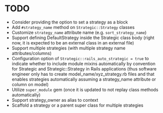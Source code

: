 # TODO

- Consider providing the option to set a strategy as a block
- Add `#strategy_name` method on `Strategic::Strategy` classes
- Customize `strategy_name` attribute name (e.g. `sort_strategy_name`)
- Support defining DefaultStrategy inside the Strategic class body (right now, it is expected to be an external class in an external file)
- Support multiple strategies (with multiple strategy name attributes/columns)
- Configuration option of `Strategic::rails_auto_strategic = true` to indicate whether to include module mixins automatically by convention for Strategic and Strategic::Strategy in Rails applications (thus software engineer only has to create model_name/xyz_strategy.rb files and that enables strategies automatically assuming a strategy_name attribute or column on model)
- Utilize `super_module` gem (once it is updated to not replay class methods automatically)
- Support strategy_owner as alias to context
- Scaffold a strategy or a parent super class for multiple strategies
